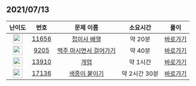 ## 2021/07/13
| 난이도 | 번호 | 문제 이름 | 소요시간 | 풀이 
|:------:|:----:|:---------:|:------:|:------:|
| <img height="25px" width="25px" src="https://static.solved.ac/tier_small/7.svg"/> | [11656](https://www.acmicpc.net/problem/11656) | [접미사 배열](https://www.acmicpc.net/problem/11656) | 약 20분 | [바로가기](https://github.com/MinsangKong/DailyProblem/blob/main/07-13/1.py)| 
| <img height="25px" width="25px" src="https://static.solved.ac/tier_small/10.svg"/> | [9205](https://www.acmicpc.net/problem/9205) | [맥주 마시면서 걸어가기](https://www.acmicpc.net/problem/9205) | 약 40분 | [바로가기](https://github.com/MinsangKong/DailyProblem/blob/main/07-13/2.py)|
| <img height="25px" width="25px" src="https://static.solved.ac/tier_small/10.svg"/> | [13910](https://www.acmicpc.net/problem/13910) | [개업](https://www.acmicpc.net/problem/13910) | 약 1시간 | [바로가기](https://github.com/MinsangKong/DailyProblem/blob/main/07-13/3-1.py)| 
| <img height="25px" width="25px" src="https://static.solved.ac/tier_small/14.svg"/> | [17136](https://www.acmicpc.net/problem/17136) | [색종이 붙이기](https://www.acmicpc.net/problem/17136) | 약 2시간 30분 | [바로가기](https://github.com/MinsangKong/DailyProblem/blob/main/07-13/4-2.py)|
